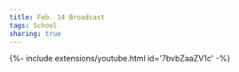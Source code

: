 ```yaml
---
title: Feb. 14 Broadcast
tags: School
sharing: true
---
```

<div>{%- include extensions/youtube.html id='7bvbZaaZV1c' -%}</div>